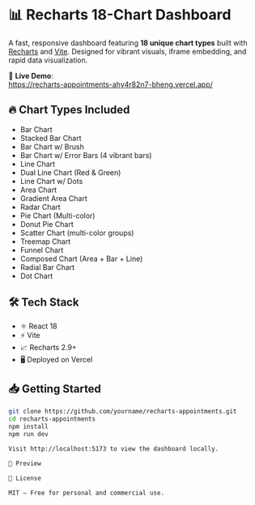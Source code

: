 # 📊 Recharts 18-Chart Dashboard

A fast, responsive dashboard featuring **18 unique chart types** built with [Recharts](https://recharts.org) and [Vite](https://vitejs.dev). Designed for vibrant visuals, iframe embedding, and rapid data visualization.

🔗 **Live Demo**:  
https://recharts-appointments-ahy4r82n7-bheng.vercel.app/

## 🔥 Chart Types Included

-   Bar Chart
-   Stacked Bar Chart
-   Bar Chart w/ Brush
-   Bar Chart w/ Error Bars (4 vibrant bars)
-   Line Chart
-   Dual Line Chart (Red & Green)
-   Line Chart w/ Dots
-   Area Chart
-   Gradient Area Chart
-   Radar Chart
-   Pie Chart (Multi-color)
-   Donut Pie Chart
-   Scatter Chart (multi-color groups)
-   Treemap Chart
-   Funnel Chart
-   Composed Chart (Area + Bar + Line)
-   Radial Bar Chart
-   Dot Chart

## 🛠️ Tech Stack

-   ⚛️ React 18
-   ⚡ Vite
-   📈 Recharts 2.9+
-   🖥️ Deployed on Vercel

## 📥 Getting Started

```bash
git clone https://github.com/yourname/recharts-appointments.git
cd recharts-appointments
npm install
npm run dev

Visit http://localhost:5173 to view the dashboard locally.

📸 Preview

📄 License

MIT — Free for personal and commercial use.
```
